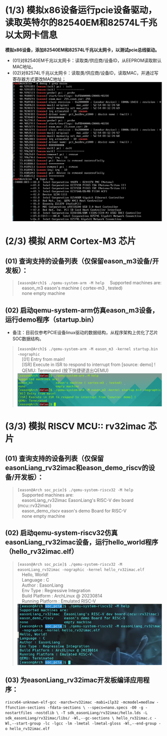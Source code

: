 # (1/3) 模拟x86设备运行pcie设备驱动，读取英特尔的82540EM和82574L千兆以太网卡信息
**模拟x86设备，添加82540EM和82574L千兆以太网卡，以测试pcie总线驱动。**<br>
- (01)对82540EM千兆以太网卡：读取类/供应商/设备ID，从EEPROM读取默认MAC地址。<br>
- (02)对82574L千兆以太网卡：读取类/供应商/设备ID，读取MAC，并通过写寄存器方式更改MAC地址；
![插图01](pcie_e1000e_set_mac.png "image for process to modify IPv4 MAC address")

# (2/3) 模拟 ARM Cortex-M3 芯片
## (01) 查询支持的设备列表（仅保留eason_m3设备/开发板）：
> `[eason@Arch]$ ./qemu-system-arm -M help`
&#8195;Supported machines are:<br>
&#8195;eason_m3             eason's machine ( cortex-m3 , tested)<br>
&#8195;none                 empty machine<br>
## (02) 启动qemu-system-arm仿真eason_m3设备，运行demo程序（startup.bin）
- 备注：目前仅参考PCIE设备linux驱动的数据结构，从程序架构上优化了芯片SOC数据结构。
> `[eason@Arch]$ ./qemu-system-arm -M eason_m3 -kernel startup.bin -nographic`<br>
&#8195;[01] Entry from main!<br>
&#8195;[ISR] Execute in ISR to respond to interrupt from [source: demo] !<br>
&#8195;QEMU: Terminated (按下快捷键退出QEMU)<br>
![插图02](emulateSOC_color.png "colorful image for emulated arm cortex-M3")

# (3/3) 模拟 RISCV MCU:: rv32imac 芯片
## (01) 查询支持的设备列表（仅保留easonLiang_rv32imac和eason_demo_riscv的设备/开发板）：
> `[eason@Arch soc_pcie]$ ./qemu-system-riscv32 -M help`<br>
&#8195;Supported machines are:<br>
&#8195;easonLiang_rv32imac  EasonLiang's RISC-V dev board (mcu::rv32imac)<br>
&#8195;eason_demo_riscv     eason's demo Board for RISC-V<br>
&#8195;none                 empty machine<br>
## (02) 启动qemu-system-riscv32仿真easonLiang_rv32imac设备，运行hello_world程序（hello_rv32imac.elf）
> `[eason@Arch soc_pcie]$ ./qemu-system-riscv32 -M easonLiang_rv32imac -nographic -kernel hello_rv32imac.elf`<br>
&#8195;Hello, World!<br>
&#8195;Language : C<br>
&#8195;Author : EasonLiang<br>
&#8195;Env Type : Regressive Integration<br>
&#8195;Build Platform : ArchLinux @ 20230814<br>
&#8195;Running Platform : Emulated RISC-V<br>
![插图03](rv32imac_color.png "colorful image for emulated RISC-V MCU with ISA RV32IMAC")
## (03) 为easonLiang_rv32imac开发板编译应用程序：
`riscv64-unknown-elf-gcc -march=rv32imac -mabi=ilp32 -mcmodel=medlow -ffunction-sections -fdata-sections \
				--specs=nano.specs -O0 -g -nostartfiles -nostdlib \
				-T sdk_easonLiang/rv32imac/hello.lds -L sdk_easonLiang/rv32imac/libs/ -Wl,--gc-sections \
				hello_rv32imac.c -Wl,--start-group -lc -lgcc -lm -lmetal -lmetal-gloss -Wl,--end-group -o hello_rv32imac.elf`
